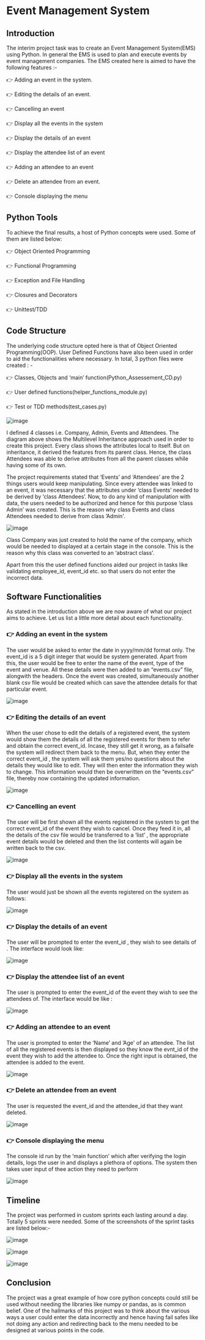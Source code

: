 # Event Management System


## Introduction

The interim project task was to create an Event Management System(EMS) using Python. In general the EMS is used to plan and execute events by event management companies. The EMS created here is aimed to have the following features :-

👉 Adding an event in the system.

👉 Editing the details of an event.

👉 Cancelling an event

👉 Display all the events in the system

👉 Display the details of an event

👉 Display the attendee list of an event

👉 Adding an attendee to an event

👉 Delete an attendee from an event.

👉 Console displaying the menu


## Python Tools

To achieve the final results, a host of Python concepts were used. Some of them are listed below:

👉 Object Oriented Programming

👉 Functional Programming

👉 Exception and File Handling

👉 Closures and Decorators

👉 Unittest/TDD



## Code Structure

The underlying code structure opted here is that of Object Oriented Programming(OOP). User Defined Functions have also been used in order to aid the functionalities where necessary. In total, 3 python files were created : -

👉 Classes, Objects and ‘main’ function(Python_Assessement_CD.py)

👉 User defined functions(helper_functions_module.py)

👉 Test or TDD methods(test_cases.py)


![image](https://github.com/piperalpha7/Python-Event-Management-System/assets/94968239/57ceb6ad-d01d-4900-a5dd-daa0fb16c660)


I defined 4 classes i.e. Company, Admin, Events and Attendees. The diagram above shows the Multilevel Inheritance approach used in order to create this project. Every class shows the attributes local to itself. But on inheritance, it derived the features from its parent class. Hence, the class Attendees was able to derive attributes from all the parent classes while having some of its own.

The project requirements stated that ‘Events’ and ‘Attendees’ are the 2 things users would keep manipulating. Since every attendee was linked to an event, it was necessary that the attributes under ‘class Events’ needed to be derived by ‘class Attendees’. Now, to do any kind of manipulation with data, the users needed to be authorized and hence for this purpose ‘class Admin’ was created. This is the reason why class Events and class Attendees needed to derive from class ’Admin'. 



![image](https://github.com/piperalpha7/Python-Event-Management-System/assets/94968239/78699309-fd8d-4300-aa84-0b8f8dd17319)
 



Class Company was just created to hold the name of the company, which would be needed to displayed at a certain stage in the console. This is the reason why this class was converted to an ‘abstract class’.

Apart from this the user defined functions aided our project in tasks like validating employee_id, event_id etc. so that users do not enter the incorrect data.



## Software Functionalities

As stated in the introduction above we are now aware of what our project aims to achieve. Let us list a little more detail about each functionality.

### 👉 Adding an event in the system

  The user would be asked to enter the date in yyyy/mm/dd format only. The event_id is a 5 digit integer that                  would be system generated. Apart from this, the user would be free to enter the name of the event, type of the event and venue. All these details were then added to an “events.csv” file, alongwith the headers. Once the event was created, simultaneously another blank csv file would be created which can save the attendee details for that particular event.   



![image](https://github.com/piperalpha7/Python-Event-Management-System/assets/94968239/b44ce95d-75f1-4a06-80de-2c5a0f77af1c)




### 👉 Editing the details of an event

  When the user chose to edit the details of a registered event, the system would show them the details of all the registered events for them to refer and obtain the correct event_id. Incase, they still get it wrong, as a failsafe the system will redirect them back to the menu. But, when they enter the correct event_id , the system will ask them yes/no questions about the details they would like to edit. They will then enter the information they wish to change. This information would then be overwritten on the “events.csv” file, thereby now containing the updated information.  

      



![image](https://github.com/piperalpha7/Python-Event-Management-System/assets/94968239/009f7f8e-f518-4e1a-98e6-085d8f09c2dd)




### 👉 Cancelling an event

The user will be first shown all the events registered in the system to get the correct event_id of the event they wish to cancel. Once they feed it in, all the details of the csv file would be transferred to a ‘list’ , the appropriate event details would be deleted and then the list contents will again be written back to the csv.





![image](https://github.com/piperalpha7/Python-Event-Management-System/assets/94968239/c2c84283-34a2-4fd5-88da-104976960836)


                                                     

### 👉 Display all the events in the system

The user would just be shown all the events registered on the system as follows:


![image](https://github.com/piperalpha7/Python-Event-Management-System/assets/94968239/caba06e0-81d6-4924-8e1c-b9ef58ad5d74)





### 👉 Display the details of an event

The user will be prompted to enter the event_id , they wish to see details of . The interface would look like:



![image](https://github.com/piperalpha7/Python-Event-Management-System/assets/94968239/1b5731bb-6051-4f5d-84b9-21b39d83e512)




### 👉 Display the attendee list of an event

The user is prompted to enter the event_id of the event they wish to see the attendees of. The interface would be like :



![image](https://github.com/piperalpha7/Python-Event-Management-System/assets/94968239/2061a964-83ab-47c4-8e7a-eaf2aaa4cc36)






### 👉 Adding an attendee to an event

  The user is prompted to enter the ‘Name’ and ’Age' of an attendee. The list of all the registered events is then displayed so they know the evnt_id of the event they wish to add the attendee to. Once the right input is obtained, the attendee is added to the event.

![image](https://github.com/piperalpha7/Python-Event-Management-System/assets/94968239/c074aa83-8728-4127-81c4-71a83e120735)




### 👉 Delete an attendee from an event

The user is requested the event_id and the attendee_id that they want deleted. 



![image](https://github.com/piperalpha7/Python-Event-Management-System/assets/94968239/6c8647d9-1fdb-4cb1-9914-924bf1786281)




### 👉 Console displaying the menu

The console id run by the ‘main function’ which after verifying the login details, logs the user in and displays a plethora of options. The system then takes user input of thee action they need to perform



![image](https://github.com/piperalpha7/Python-Event-Management-System/assets/94968239/d7f6c3be-fbc1-430f-83ec-974b598283a1)




## Timeline

The project was performed in custom sprints each lasting around a day. Totally 5 sprints were needed. Some of the screenshots of the sprint tasks are listed below:-



![image](https://github.com/piperalpha7/Python-Event-Management-System/assets/94968239/c442b8b7-4b35-4852-a6c3-a765ade63d89)




![image](https://github.com/piperalpha7/Python-Event-Management-System/assets/94968239/02986fd7-89bf-44e5-b41c-c89277cd34dd)


                            



![image](https://github.com/piperalpha7/Python-Event-Management-System/assets/94968239/476c71b2-e41f-4dab-b228-608f28d0a0d5)




## Conclusion

The project was a great example of how core python concepts could still be used without needing the libraries like numpy or pandas, as is common belief. One of the hallmarks of this project was to think about the various ways a user could enter the data incorrectly and hence having fail safes like not doing any action and redirecting back to the menu needed to be designed at various points in the code.

